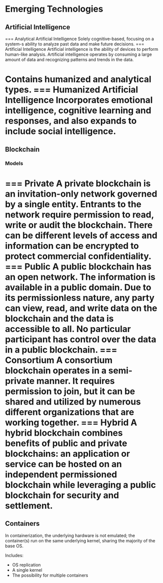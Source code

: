 # Emerging Technologies

## Artificial Intelligence

=== Analytical Artificial Intelligence
Solely cognitive-based, focusing on a system-s ability to analyze past data and make future decisions.
=== Artificial Intelligence
Artificial intelligence is the ability of devices to perform human-like analysis. Artificial intelligence operates by consuming a large amount of data and recognizing patterns and trends in the data.

Contains humanized and analytical types.
=== Humanized Artificial Intelligence
Incorporates emotional intelligence, cognitive learning and responses, and also expands to include social intelligence.
===

## Blockchain

### Models

=== Private
A private blockchain is an invitation-only network governed by a single entity. Entrants to the network require permission to read, write or audit the blockchain. There can be different levels of access and information can be encrypted to protect commercial confidentiality.
=== Public
A public blockchain has an open network. The information is available in a public domain. Due to its permissionless nature, any party can view, read, and write data on the blockchain and the data is accessible to all. No particular participant has control over the data in a public blockchain.
=== Consortium
A consortium blockchain operates in a semi-private manner. It requires permission to join, but it can be shared and utilized by numerous different organizations that are working together.
=== Hybrid
A hybrid blockchain combines benefits of public and private blockchains: an application or service can be hosted on an independent permissioned blockchain while leveraging a public blockchain for security and settlement.
===

## Containers

In containerization, the underlying hardware is not emulated; the container(s) run on the same underlying kernel, sharing the majority of the base OS.

Includes:

- OS replication
- A single kernel
- The possibility for multiple containers
